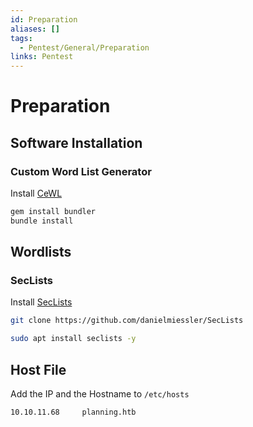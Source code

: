 ```yaml
---
id: Preparation
aliases: []
tags:
  - Pentest/General/Preparation
links: Pentest
---
```


# Preparation

## Software Installation

### Custom Word List Generator

Install [CeWL](https://github.com/digininja/CeWL)

```sh
gem install bundler
bundle install
```

## Wordlists

### SecLists

Install [SecLists](https://github.com/danielmiessler/SecLists)

```sh
git clone https://github.com/danielmiessler/SecLists
```

```sh
sudo apt install seclists -y
```

## Host File

Add the IP and the Hostname to `/etc/hosts`

```sh
10.10.11.68     planning.htb
```
